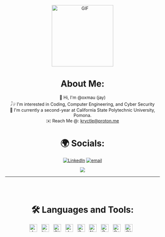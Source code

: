 <div align="center">
<img hight="200" width="200" alt="GIF" align="center" src="https://github.com/user-attachments/assets/f9f4d6fc-b88e-44f7-9715-fc24e17dfd28"
</div
  
</br>
</br>

# About Me:
🌱 Hi, I'm @oxmau (jay) </br>
𓃗 I'm interested in Coding, Computer Engineering, and Cyber Security </br>
🧸 I'm currently a second-year at California State Polytechnic University, Pomona. </br>
 ✉️ Reach Me @: kryctle@proton.me
</br>

# 🌍 Socials:
[![LinkedIn](https://img.shields.io/badge/LinkedIn-%230077B5.svg?logo=linkedin&logoColor=white)](https://www.linkedin.com/in/jisuhun/) [![email](https://img.shields.io/badge/Email-D14836?logo=gmail&logoColor=white)](mailto:kryctle@proton.me) 


<p align="center" >  
  <a href="https://github.com/anuraghazra/github-readme-stats"> 
<img  src="https://github-readme-stats.vercel.app/api?username=oxmau&&show_icons=true&theme=radical"/>
  </a>
  </p>

*************

</br>
</br>

# 🛠️ Languages and Tools:
<img align="center" alt="Java" width="25px" style="padding-right:10px;" src="https://cdn.jsdelivr.net/gh/devicons/devicon/icons/java/java-original.svg"/>
<img align="center" alt="Linux" width="25px" style="padding-right:10px;" src="https://cdn.jsdelivr.net/gh/devicons/devicon/icons/linux/linux-original.svg" />
<img align="center" alt="Git" width="25px" style="padding-right:10px;" src="https://cdn.jsdelivr.net/gh/devicons/devicon/icons/git/git-original.svg" />
<img align="center" alt="JavaScript" width="25px" style="padding-right:10px;" src="https://cdn.jsdelivr.net/gh/devicons/devicon/icons/javascript/javascript-plain.svg" />
<img align="center" alt="React" width="25px" style="padding-right:10px;" src="https://cdn.jsdelivr.net/gh/devicons/devicon/icons/react/react-original.svg" />
<img align="center" alt="NodeJS" width="25px" style="padding-right:10px;" src="https://cdn.jsdelivr.net/gh/devicons/devicon/icons/nodejs/nodejs-original.svg" />
<img align="center" alt="Python" width="25px" style="padding-right:10px;" src="https://cdn.jsdelivr.net/gh/devicons/devicon/icons/python/python-plain.svg" />
<img align="center" alt="C++" width="25px" style="padding-right:10px;" src="https://cdn.jsdelivr.net/gh/devicons/devicon/icons/cplusplus/cplusplus-line.svg" />
<img align="center" alt="GitHub" width="25px" style="padding-right:10px;" src="https://cdn.jsdelivr.net/gh/devicons/devicon/icons/github/github-original.svg" /> 
